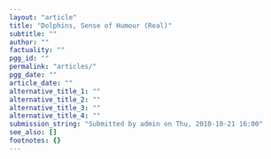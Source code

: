 ```yaml
---
layout: "article"
title: "Dolphins, Sense of Humour (Real)"
subtitle: ""
author: ""
factuality: ""
pgg_id: ""
permalink: "articles/"
pgg_date: ""
article_date: ""
alternative_title_1: ""
alternative_title_2: ""
alternative_title_3: ""
alternative_title_4: ""
submission_string: "Submitted by admin on Thu, 2010-10-21 16:00"
see_also: []
footnotes: {}
---
```


